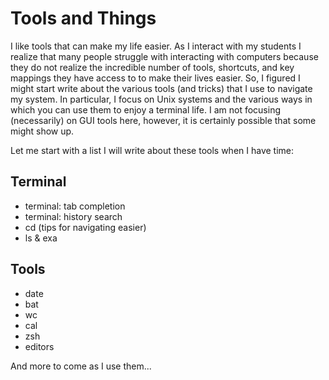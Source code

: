 # Tools and Things

I like tools that can make my life easier. As I interact with my students I
realize that many people struggle with interacting with computers because they
do not realize the incredible number of tools, shortcuts, and key mappings they
have access to to make their lives easier. So, I figured I might start write
about the various tools (and tricks) that I use to navigate my system. In
particular, I focus on Unix systems and the various ways in which you can use
them to enjoy a terminal life. I am not focusing (necessarily) on GUI tools
here, however, it is certainly possible that some might show up.

Let me start with a list I will write about these tools when I have time:

## Terminal

- terminal: tab completion
- terminal: history search
- cd (tips for navigating easier) 
- ls & exa

## Tools

- date
- bat
- wc
- cal
- zsh
- editors

And more to come as I use them...
